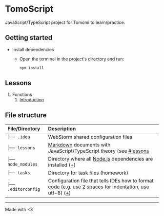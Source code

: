 # TomoScript

JavaScript/TypeScript project for Tomomi to learn/practice.

## Getting started

- Install dependencies

  - Open the terminal in the project's directory and run:

    ```sh
    npm install
    ```

## Lessons

1. Functions
   1. [Introduction](lessons/01-introduction.md)

## File structure

| File/Directory      | Description                                                                                                                                             |
| :------------------ | :------------------------------------------------------------------------------------------------------------------------------------------------------ |
| `├── .idea`         | WebStorm shared configuration files                                                                                                                     |
| `├── lessons`       | [Markdown] documents with JavaScript/TypeScript theory (see [#lessons](#lessons)                                                                        |
| `├── node_modules`  | Directory where all [Node.js] dependencies are installed ([+](https://stackoverflow.com/questions/63294260/what-is-the-purpose-of-node-modules-folder)) |
| `├── tasks`         | Directory for task files (homework)                                                                                                                     |
| `├── .editorconfig` | Configuration file that tells IDEs how to format code (e.g. use 2 spaces for indentation, use utf-8) ([+](https://editorconfig.org/))                   |

<!-- TODO: (miguel) Finish describing files -->

<!-- │   -->
<!-- ├── -->
<!-- └── -->

<hr>

Made with <3

<!-- References -->

[markdown]: https://www.markdownguide.org/getting-started/
[node.js]: https://nodejs.org/en/
